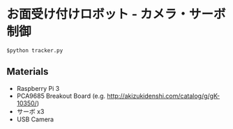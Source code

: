 # お面受け付けロボット - カメラ・サーボ制御

`$python tracker.py`

## Materials
* Raspberry Pi 3
* PCA9685 Breakout Board (e.g. http://akizukidenshi.com/catalog/g/gK-10350/)
* サーボ x3
* USB Camera
